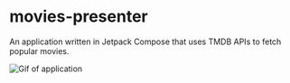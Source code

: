 # movies-presenter

An application written in Jetpack Compose that uses TMDB APIs to fetch popular movies.

![Gif of application](https://github.com/TomerPacific/movies-presenter/blob/main/moviespresenter.gif?raw=true)
